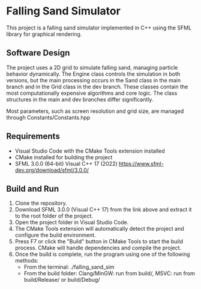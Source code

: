 # Falling Sand Simulator
This project is a falling sand simulator implemented in C++ using the SFML library for graphical rendering.

## Software Design
The project uses a 2D grid to simulate falling sand, managing particle behavior dynamically. The Engine class controls the simulation in both versions, but the main processing occurs in the Sand class in the main branch and in the Grid class in the dev branch. These classes contain the most computationally expensive algorithms and core logic.
The class structures in the main and dev branches differ significantly.

Most parameters, such as screen resolution and grid size, are managed through Constants/Constants.hpp

## Requirements

- Visual Studio Code with the CMake Tools extension installed
- CMake installed for building the project
- SFML 3.0.0 (64-bit) Visual C++ 17 (2022) https://www.sfml-dev.org/download/sfml/3.0.0/

## Build and Run

1. Clone the repository.
2. Download SFML 3.0.0 (Visual C++ 17) from the link above and extract it to the root folder of the project.
3. Open the project folder in Visual Studio Code.
4. The CMake Tools extension will automatically detect the project and configure the build environment.
5. Press F7 or click the "Build" button in CMake Tools to start the build process. CMake will handle dependencies and compile the project.
7. Once the build is complete, run the program using one of the following methods:
      - From the terminal: ./falling_sand_sim
      - From the build folder: Clang/MinGW: run from build/, MSVC: run from build/Release/ or build/Debug/
